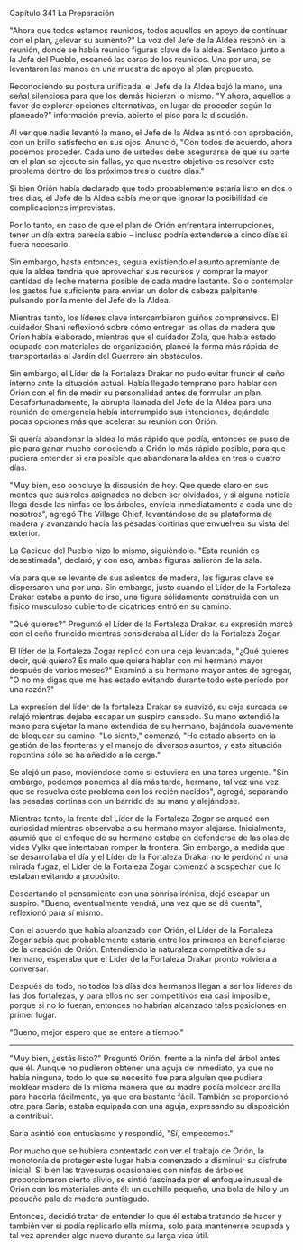 
Capítulo 341 La Preparación

"Ahora que todos estamos reunidos, todos aquellos en apoyo de continuar con el plan, ¿elevar su aumento?" La voz del Jefe de la Aldea resonó en la reunión, donde se había reunido figuras clave de la aldea. Sentado junto a la Jefa del Pueblo, escaneó las caras de los reunidos. Una por una, se levantaron las manos en una muestra de apoyo al plan propuesto.

Reconociendo su postura unificada, el Jefe de la Aldea bajó la mano, una señal silenciosa para que los demás hicieran lo mismo. "Y ahora, aquellos a favor de explorar opciones alternativas, en lugar de proceder según lo planeado?" información previa, abierto el piso para la discusión.

Al ver que nadie levantó la mano, el Jefe de la Aldea asintió con aprobación, con un brillo satisfecho en sus ojos. Anunció, "Con todos de acuerdo, ahora podemos proceder. Cada uno de ustedes debe asegurarse de que su parte en el plan se ejecute sin fallas, ya que nuestro objetivo es resolver este problema dentro de los próximos tres o cuatro días."

Si bien Orión había declarado que todo probablemente estaría listo en dos o tres días, el Jefe de la Aldea sabía mejor que ignorar la posibilidad de complicaciones imprevistas.

Por lo tanto, en caso de que el plan de Orión enfrentara interrupciones, tener un día extra parecía sabio – incluso podría extenderse a cinco días si fuera necesario.

Sin embargo, hasta entonces, seguía existiendo el asunto apremiante de que la aldea tendría que aprovechar sus recursos y comprar la mayor cantidad de leche materna posible de cada madre lactante. Solo contemplar los gastos fue suficiente para enviar un dolor de cabeza palpitante pulsando por la mente del Jefe de la Aldea.

Mientras tanto, los líderes clave intercambiaron guiños comprensivos. El cuidador Shani reflexionó sobre cómo entregar las ollas de madera que Orion había elaborado, mientras que el cuidador Zola, que había estado ocupado con materiales de organización, planeó la forma más rápida de transportarlas al Jardín del Guerrero sin obstáculos.

Sin embargo, el Líder de la Fortaleza Drakar no pudo evitar fruncir el ceño interno ante la situación actual. Había llegado temprano para hablar con Orión con el fin de medir su personalidad antes de formular un plan. Desafortunadamente, la abrupta llamada del Jefe de la Aldea para una reunión de emergencia había interrumpido sus intenciones, dejándole pocas opciones más que acelerar su reunión con Orión.

Si quería abandonar la aldea lo más rápido que podía, entonces se puso de pie para ganar mucho conociendo a Orión lo más rápido posible, para que pudiera entender si era posible que abandonara la aldea en tres o cuatro días.

"Muy bien, eso concluye la discusión de hoy. Que quede claro en sus mentes que sus roles asignados no deben ser olvidados, y si alguna noticia llega desde las ninfas de los árboles, envíela inmediatamente a cada uno de nosotros", agregó The Village Chief, levantándose de su plataforma de madera y avanzando hacia las pesadas cortinas que envuelven su vista del exterior.

La Cacique del Pueblo hizo lo mismo, siguiéndolo. "Esta reunión es desestimada", declaró, y con eso, ambas figuras salieron de la sala.

vía para que se levante de sus asientos de madera, las figuras clave se dispersaron una por una. Sin embargo, justo cuando el Líder de la Fortaleza Drakar estaba a punto de irse, una figura sólidamente construida con un físico musculoso cubierto de cicatrices entró en su camino.

"Qué quieres?" Preguntó el Líder de la Fortaleza Drakar, su expresión marcó con el ceño fruncido mientras consideraba al Líder de la Fortaleza Zogar.

El líder de la Fortaleza Zogar replicó con una ceja levantada, "¿Qué quieres decir, qué quiero? Es malo que quiera hablar con mi hermano mayor después de varios meses?" Examinó a su hermano mayor antes de agregar, "O no me digas que me has estado evitando durante todo este período por una razón?"

La expresión del líder de la fortaleza Drakar se suavizó, su ceja surcada se relajó mientras dejaba escapar un suspiro cansado. Su mano extendió la mano para sujetar la mano extendida de su hermano, bajándola suavemente de bloquear su camino. "Lo siento," comenzó, "He estado absorto en la gestión de las fronteras y el manejo de diversos asuntos, y esta situación repentina sólo se ha añadido a la carga."

Se alejó un paso, moviéndose como si estuviera en una tarea urgente. "Sin embargo, podemos ponernos al día más tarde, hermano, tal vez una vez que se resuelva este problema con los recién nacidos", agregó, separando las pesadas cortinas con un barrido de su mano y alejándose.

Mientras tanto, la frente del Líder de la Fortaleza Zogar se arqueó con curiosidad mientras observaba a su hermano mayor alejarse. Inicialmente, asumió que el enfoque de su hermano estaba en defenderse de las olas de vides Vylkr que intentaban romper la frontera. Sin embargo, a medida que se desarrollaba el día y el Líder de la Fortaleza Drakar no le perdonó ni una mirada fugaz, el Líder de la Fortaleza Zogar comenzó a sospechar que lo estaban evitando a propósito.

Descartando el pensamiento con una sonrisa irónica, dejó escapar un suspiro. "Bueno, eventualmente vendrá, una vez que se dé cuenta", reflexionó para sí mismo.

Con el acuerdo que había alcanzado con Orión, el Líder de la Fortaleza Zogar sabía que probablemente estaría entre los primeros en beneficiarse de la creación de Orión. Entendiendo la naturaleza competitiva de su hermano, esperaba que el Líder de la Fortaleza Drakar pronto volviera a conversar.

Después de todo, no todos los días dos hermanos llegan a ser los líderes de las dos fortalezas, y para ellos no ser competitivos era casi imposible, porque si no lo fueran, entonces no habrían alcanzado tales posiciones en primer lugar.

"Bueno, mejor espero que se entere a tiempo."

---

"Muy bien, ¿estás listo?" Preguntó Orión, frente a la ninfa del árbol antes que él. Aunque no pudieron obtener una aguja de inmediato, ya que no había ninguna, todo lo que se necesitó fue para alguien que pudiera moldear madera de la misma manera que su madre podía moldear arcilla para hacerla fácilmente, ya que era bastante fácil. También se proporcionó otra para Saria; estaba equipada con una aguja, expresando su disposición a contribuir.

Saria asintió con entusiasmo y respondió, "Sí, empecemos."

Por mucho que se hubiera contentado con ver el trabajo de Orión, la monotonía de proteger este lugar había comenzado a disminuir su disfrute inicial. Si bien las travesuras ocasionales con ninfas de árboles proporcionaron cierto alivio, se sintió fascinada por el enfoque inusual de Orión con los materiales ante él: un cuchillo pequeño, una bola de hilo y un pequeño palo de madera puntiagudo.

Entonces, decidió tratar de entender lo que él estaba tratando de hacer y también ver si podía replicarlo ella misma, solo para mantenerse ocupada y tal vez aprender algo nuevo durante su larga vida útil.
